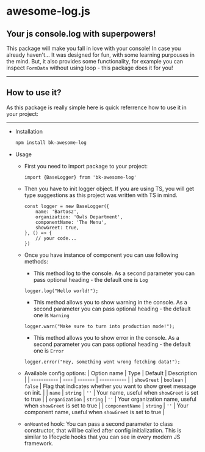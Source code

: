 # **awesome-log.js**

## **Your js console.log with superpowers!**

This package will make you fall in love with your console!
In case you already haven't... It was designed for fun, with some learning purpouses in the mind. But, it also provides some functionality, for example you can inspect `FormData` without using loop - this package does it for you!

---

## **How to use it?**

As this package is really simple here is quick referrence how to use it in your project:

---

-   Installation
    ```BASH
    npm install bk-awesome-log
    ```
-   Usage

    -   First you need to import package to your project:
        ```TS
        import {BaseLogger} from 'bk-awesome-log'
        ```
    -   Then you have to init logger object. If you are using TS, you will get type suggestions as this project was written with TS in mind.

        ```TS
        const logger = new BaseLogger({
            name: 'Bartosz',
            organization: 'Owls Department',
            componentName: 'The Menu',
            showGreet: true,
        }, () => {
            // your code...
        })
        ```

    -   Once you have instance of component you can use following methods:
        -   This method log to the console. As a second parameter you can pass optional heading - the default one is `Log`
        ```TS
        logger.log("Hello world!");
        ```
        -   This method allows you to show warning in the console. As a second parameter you can pass optional heading - the default one is `Warning`
        ```TS
        logger.warn("Make sure to turn into production mode!");
        ```
        -   This method allows you to show error in the console. As a second parameter you can pass optional heading - the default one is `Error`
        ```TS
        logger.error("Hey, something went wrong fetching data!");
        ```
    -   Available config options:
        | Option name | Type | Default | Description |
        | ----------- | ---- | ------- | ----------- |
        | `showGreet` | `boolean` | `false` | Flag that indicates whether you want to show greet message on init. |
        | `name` | `string` | `''` | Your name, useful when `showGreet` is set to true |
        | `organization` | `string` | `''` | Your organization name, useful when `showGreet` is set to true |
        | `componentName` | `string` | `''` | Your component name, useful when `showGreet` is set to true |

    -   `onMounted` hook:
        You can pass a second parameter to class constructor, that will be called after config initialization. This is similar to lifecycle hooks that you can see in every modern JS framework.

